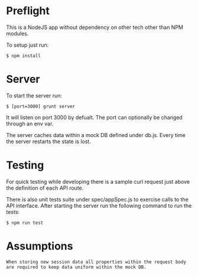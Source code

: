 # Preflight

This is a NodeJS app without dependency on other tech other than NPM modules.

To setup just run:

	$ npm install

# Server

To start the server run:

	$ [port=3000] grunt server

It will listen on port 3000 by defualt. The port can optionally be changed through an env var.

The server caches data within a mock DB defined under db.js. Every time the server restarts the state is lost.

# Testing

For quick testing while developing there is a sample curl request just above the definition of each API route.

There is also unit tests suite under spec/appSpec.js to exercise calls to the API interface. After starting the server run the following command to run the tests:

	$ npm run test

# Assumptions
	When storing new session data all properties within the request body are required to keep data uniform within the mock DB.